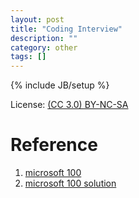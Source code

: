 ```yaml
---
layout: post
title: "Coding Interview"
description: ""
category: other
tags: []
---
```

{% include JB/setup %}

License: [(CC 3.0) BY-NC-SA](http://creativecommons.org/licenses/by-nc-sa/3.0/)

# Reference
1. [microsoft 100](http://blog.csdn.net/v_JULY_v/article/details/6015165)
1. [microsoft 100 solution](http://blog.csdn.net/v_JULY_v/article/category/784066)
